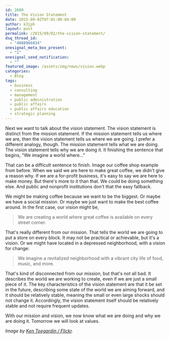 ```yaml
---
id: 2680
title: The Vision Statement
date: 2015-09-02T07:01:00-04:00
author: k3jph
layout: post
permalink: /2015/09/02/the-vision-statement/
dsq_thread_id:
  - "4088966834"
onesignal_meta_box_present:
  - "1"
onesignal_send_notification:
  - ""
featured_image: /assets/img/news/vision.webp
categories:
  - Blog
tags:
  - business
  - consulting
  - management
  - public administration
  - public affairs
  - public affairs education
  - strategic planning
---
```

Next we want to talk about the vision statement. The vision statement is distinct from the mission statement. If the mission statement tells us where we are, then the vision statement tells us where we are going. I prefer a different analogy, though. The mission statement tells what we are doing. The vision statement tells why we are doing it. It finishing the sentence that begins, "We imagine a world where..."

That can be a difficult sentence to finish.  Image our coffee shop example from before.  When we said we are here to make great coffee, we didn't give a reason why.  If we are a for-profit business, it's easy to say we are here to make money.  But there's more to it than that.  We could be doing something else.  And public and nonprofit institutions don't that the easy fallback.

We might be making coffee because we want to be the biggest.  Or maybe we have a social mission.  Or maybe we just want to make the best coffee around.  In the first case, our vision might be,

> We are creating a world where great coffee is available on every street corner.

That's really different from our mission.  That tells the world we are going to put a store on every block.  It may not be practical or achievable, but it's a vision.  Or we might have located in a depressed neighborhood, with a vision for change:

> We imagine a revitalized neighborhood with a vibrant city life of food, music, and more.

That's kind of disconnected from our mission, but that's not all bad.  It describes the world we are working to create, even if we are just a small piece of it.  The key characteristics of the vision statement are that it be set in the future, describing some state of the world we are aiming forward, and it should be relatively stable, meaning the small or even large shocks should not change it.  Accordingly, the vision statement itself should be relatively stable and not require frequent updates.

With our mission and vision, we now know what we are doing and why we are doing it.  Tomorrow we will look at values.

_Image by [Ken Teegardin / Flickr](https://www.flickr.com/photos/teegardin/5547069087)._
